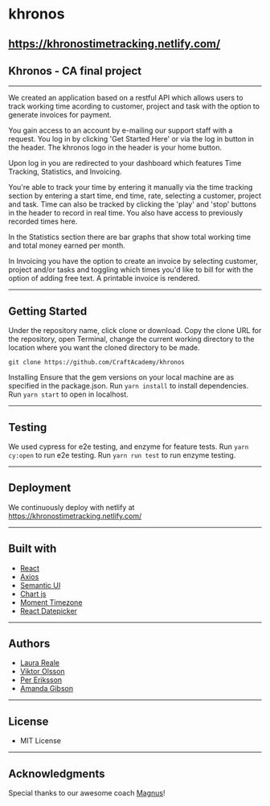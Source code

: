 # khronos

## https://khronostimetracking.netlify.com/

## Khronos - CA final project

---
We created an application based on a restful API which allows users to track working time acording to customer, project and task with the option to generate invoices for payment.

You gain access to an account by e-mailing our support staff with a request.
You log in by clicking 'Get Started Here' or via the log in button in the header. The khronos logo in the header is your home button.

Upon log in you are redirected to your dashboard which features Time Tracking, Statistics, and Invoicing.

You're able to track your time by entering it manually via the time tracking section by entering a start time, end time, rate, selecting a customer, project and task.  Time can also be tracked by clicking the 'play' and 'stop' buttons in the header to record in real time. You also have access to previously recorded times here.

In the Statistics section there are bar graphs that show total working time and total money earned per month.

In Invoicing you have the option to create an invoice by selecting customer, project and/or tasks and toggling which times you'd like to bill for with the option of adding free text. A printable invoice is rendered.

---
## Getting Started
Under the repository name, click clone or download. Copy the clone URL for the repository, open Terminal, change the current working directory to the location where you want the cloned directory to be made.

`git clone
https://github.com/CraftAcademy/khronos`

Installing
Ensure that the gem versions on your local machine are as specified in the package.json.
Run `yarn install` to install dependencies.
Run `yarn start` to open in localhost.

---
## Testing
We used cypress for e2e testing, and enzyme for feature tests.
Run `yarn cy:open` to run e2e testing.
Run `yarn run test` to run enzyme testing.

---
## Deployment
We continuously deploy with netlify at https://khronostimetracking.netlify.com/

---
## Built with
- [React](https://github.com/facebook/create-react-app)
- [Axios](https://github.com/axios/axios)
- [Semantic UI](https://github.com/Semantic-Org/Semantic-UI-React)
- [Chart js](https://github.com/chartjs/Chart.js)
- [Moment Timezone]()
- [React Datepicker]()
---
## Authors
- [Laura Reale](https://github.com/LauraRe)
- [Viktor Olsson](https://github.com/vick3d)
- [Per Eriksson](https://github.com/perhegg)
- [Amanda Gibson](https://github.com/amandagibson)
---
## License
- MIT License

---
## Acknowledgments
Special thanks to our awesome coach [Magnus](https://github.com/magnus-thor)!
